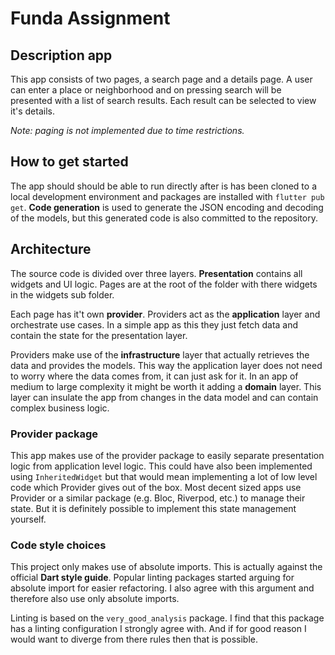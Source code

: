 # Funda Assignment

## Description app

This app consists of two pages, a search page and a details page.
A user can enter a place or neighborhood and on pressing search
will be presented with a list of search results. Each result can
be selected to view it's details.

*Note: paging is not implemented due to time restrictions.*

## How to get started

The app should should be able to run directly after is has been
cloned to a local development environment and packages are installed
with `flutter pub get`. **Code generation** is
used to generate the JSON encoding and decoding of the models,
but this generated code is also committed to the repository.

## Architecture

The source code is divided over three layers. **Presentation** contains
all widgets and UI logic. Pages are at the root of the folder with
there widgets in the widgets sub folder.

Each page has it't own **provider**. Providers act as the **application**
layer and orchestrate use cases. In a simple app as this they just
fetch data and contain the state for the presentation layer.

Providers make use of the **infrastructure** layer that actually retrieves
the data and provides the models. This way the application layer does not
need to worry where the data comes from, it can just ask for it. In an
app of medium to large complexity it might be worth it adding a **domain**
layer. This layer can insulate the app from changes in the data model and
can contain complex business logic.

### Provider package

This app makes use of the provider package to easily separate presentation
logic from application level logic. This could have also been implemented
using `InheritedWidget` but that would mean implementing a lot of low level
code which Provider gives out of the box. Most decent sized apps use Provider
or a similar package (e.g. Bloc, Riverpod, etc.) to manage their state. But it
is definitely possible to implement this state management yourself.

### Code style choices

This project only makes use of absolute imports. This is actually against the
official **Dart style guide**. Popular linting packages started arguing for
absolute import for easier refactoring. I also agree with this argument and
therefore also use only absolute imports.

Linting is based on the `very_good_analysis` package. I find that this package
has a linting configuration I strongly agree with. And if for good reason I
would want to diverge from there rules then that is possible.
